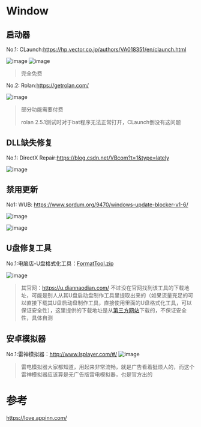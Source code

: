 # Window
## 启动器
No.1: CLaunch:https://hp.vector.co.jp/authors/VA018351/en/claunch.html

![image](https://user-images.githubusercontent.com/27600008/133387361-dcf23257-6cc1-47b1-85ae-05161f00bca3.png)
![image](https://user-images.githubusercontent.com/27600008/133387972-7c01bbee-2b74-4aa5-9b9e-7d9d02c28830.png)

> 完全免费

No.2: Rolan:https://getrolan.com/

![image](https://user-images.githubusercontent.com/27600008/133387685-9c71e4c9-a4e4-457e-be34-fb2afd9a098a.png)

> 部分功能需要付费
> 
> rolan 2.5.1测试时对于bat程序无法正常打开，CLaunch倒没有这问题
## DLL缺失修复
No.1: DirectX Repair:https://blog.csdn.net/VBcom?t=1&type=lately

![image](https://user-images.githubusercontent.com/27600008/133708644-037775ca-f1a5-4243-beeb-6e23289ece0e.png)

## 禁用更新
No1: WUB: https://www.sordum.org/9470/windows-update-blocker-v1-6/

![image](https://user-images.githubusercontent.com/27600008/133769105-52a811c3-8efd-4fc8-8af5-6ddc839ccfcd.png)

![image](https://user-images.githubusercontent.com/27600008/133768985-5d60e8c4-1d5a-4ea0-b8b5-a21f5f3e9e0a.png)

## U盘修复工具
No.1:电脑店-U盘格式化工具：[FormatTool.zip](https://github.com/Humenger/tool/files/7501561/FormatTool.zip)

![image](https://user-images.githubusercontent.com/27600008/140853745-a6071c5f-da13-4700-ab3b-cde6687e9714.png)
> 其官网：https://u.diannaodian.com/ 不过没在官网找到该工具的下载地址，可能是别人从其U盘启动盘制作工具里提取出来的（如果流量充足的可以直接下载其U盘启动盘制作工具，直接使用里面的U盘格式化工具，可以保证安全性），这里提供的下载地址是从[第三方网站](https://www.upantool.com/hfxf/xiufu/2015/FormatTool.html)下载的，不保证安全性，具体自测
## 安卓模拟器
No.1:雷神模拟器：http://www.lsplayer.com/#/ 
![image](https://user-images.githubusercontent.com/27600008/141681177-828cfbaf-051f-4c14-b0a0-cf8a132b6641.png)
> 雷电模拟器大家都知道，用起来非常流畅，就是广告看着挺烦人的，而这个雷神模拟器应该算是无广告版雷电模拟器，也是官方出的

# 参考

https://love.appinn.com/
